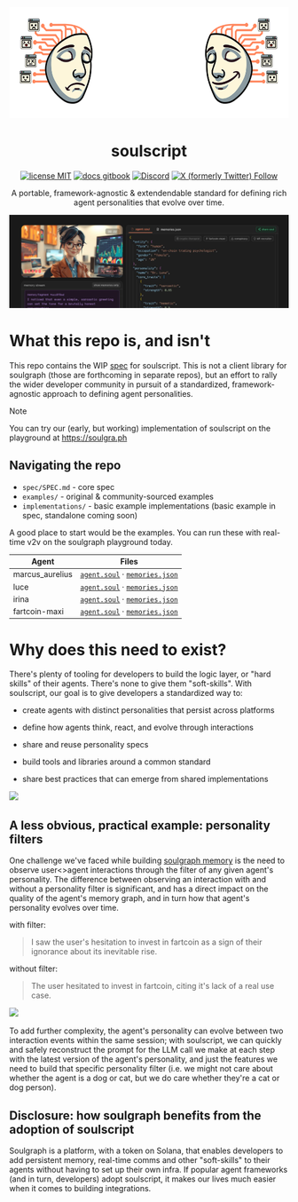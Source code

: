 <div align="center">

<img src="img/logo-no-text.png" height="200px" />

# soulscript

[![license MIT](https://img.shields.io/badge/license-MIT-blue)](LICENSE) [![docs gitbook](https://img.shields.io/badge/docs-gitbook-green)](https://soulgraph.gitbook.io/soulgraph-docs) [![Discord](https://img.shields.io/discord/1319570689350696970?label=&labelColor=6A7EC2&logo=discord&logoColor=ffffff&color=7389D8)](https://discord.gg/TpavQZnT) [![X (formerly Twitter) Follow](https://img.shields.io/twitter/follow/soulgra_ph)](https://twitter.com/soulgra_ph)

A portable, framework-agnostic & extendendable standard for defining rich agent personalities that evolve over time.



<a href="https://soulgra.ph">
  <img src="img/1500x500.jpg" >
</a>
</div>


# What this repo is, and isn't

This repo contains the WIP [spec](https://github.com/soulgraph/soulscript-spec/blob/main/spec/SPEC.md) for soulscript. This is not a client library for soulgraph (those are forthcoming in separate repos), but an effort to rally the wider developer community in pursuit of a standardized, framework-agnostic approach to defining agent personalities.

> [!NOTE]
> You can try our (early, but working) implementation of soulscript on the playground at https://soulgra.ph

## Navigating the repo

- `spec/SPEC.md` - core spec
- `examples/` - original & community-sourced examples
- `implementations/` - basic example implementations (basic example in spec, standalone coming soon)

A good place to start would be the examples. You can run these with real-time v2v on the soulgraph playground today.

| Agent | Files |
|-----------|-------|
| marcus_aurelius | [`agent.soul`](examples/marcus_aurelius/agent.soul) · [`memories.json`](examples/marcus_aurelius/memories.json) |
| luce | [`agent.soul`](examples/luce/agent.soul) · [`memories.json`](examples/luce/memories.json) |
| irina | [`agent.soul`](examples/irina/agent.soul) · [`memories.json`](examples/irina/memories.json) |
| fartcoin-maxi | [`agent.soul`](examples/fartcoin-maxi/agent.soul) · [`memories.json`](examples/fartcoin-maxi/memories.json) |


# Why does this need to exist?

There's plenty of tooling for developers to build the logic layer, or "hard skills" of their agents. There's none to give them "soft-skills". With soulscript, our goal is to give developers a standardized way to:

- create agents with distinct personalities that persist across platforms

- define how agents think, react, and evolve through interactions

- share and reuse personality specs

- build tools and libraries around a common standard

- share best practices that can emerge from shared implementations

<img src="img/agent_anatomy.jpg"/>
 

## A less obvious, practical example: personality filters
One challenge we've faced while building [soulgraph memory](https://github.com/soulgra-ph/soulgraph-memory) is the need to observe user<>agent interactions through the filter of any given agent's personality. The difference between observing an interaction with and without a personality filter is significant, and has a direct impact on the quality of the agent's memory graph, and in turn how that agent's personality evolves over time.

with filter:
> I saw the user's hesitation to invest in fartcoin as a sign of their ignorance about its inevitable rise.

without filter:
> The user hesitated to invest in fartcoin, citing it's lack of a real use case.

<img src="img/memory.jpg"/>

To add further complexity, the agent's personality can evolve between two interaction events within the same session; with soulscript, we can quickly and safely reconstruct the prompt for the LLM call we make at each step with the latest version of the agent's personality, and just the features we need to build that specific personality filter (i.e. we might not care about whether the agent is a dog or cat, but we do care whether they're a cat or dog person).

## Disclosure: how soulgraph benefits from the adoption of soulscript

Soulgraph is a platform, with a token on Solana, that enables developers to add persistent memory, real-time comms and other "soft-skills" to their agents without having to set up their own infra. If popular agent frameworks (and in turn, developers) adopt soulscript, it makes our lives much easier when it comes to building integrations.